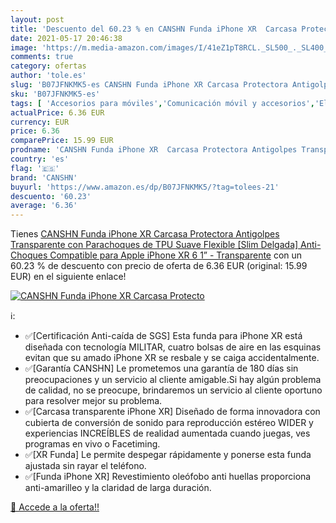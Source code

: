 ```yaml
---
layout: post
title: 'Descuento del 60.23 % en CANSHN Funda iPhone XR  Carcasa Protecto'
date: 2021-05-17 20:46:38
image: 'https://m.media-amazon.com/images/I/41eZ1pT8RCL._SL500_._SL400_.jpg'
comments: true
category: ofertas
author: 'tole.es'
slug: 'B07JFNKMK5-es CANSHN Funda iPhone XR Carcasa Protectora Antigolpes...'
sku: 'B07JFNKMK5-es'
tags: [ 'Accesorios para móviles','Comunicación móvil y accesorios','Electrónica','Fundas y carcasas para teléfonos móviles','Paquetes de fundas y carcasas para teléfonos móviles','apple','canshn','iphone', ]
actualPrice: 6.36 EUR
currency: EUR
price: 6.36
comparePrice: 15.99 EUR
prodname: 'CANSHN Funda iPhone XR  Carcasa Protectora Antigolpes Transparente con Parachoques de TPU Suave Flexible [Slim Delgada] Anti-Choques Compatible para Apple iPhone XR 6 1” - Transparente'
country: 'es'
flag: '🇪🇸'
brand: 'CANSHN'
buyurl: 'https://www.amazon.es/dp/B07JFNKMK5/?tag=tolees-21'
descuento: '60.23'
average: '6.36'
---
```


Tienes [CANSHN Funda iPhone XR  Carcasa Protectora Antigolpes Transparente con Parachoques de TPU Suave Flexible [Slim Delgada] Anti-Choques Compatible para Apple iPhone XR 6 1” - Transparente](https://www.amazon.es/dp/B07JFNKMK5/?tag=tolees-21) con un 60.23 % de descuento con precio de oferta de 6.36 EUR (original: 15.99 EUR) en el siguiente enlace!

[![CANSHN Funda iPhone XR  Carcasa Protecto](https://m.media-amazon.com/images/I/41eZ1pT8RCL._SL500_._SL400_.jpg)](https://www.amazon.es/dp/B07JFNKMK5/?tag=tolees-21)

ℹ️:

- ✅[Certificación Anti-caída de SGS] Esta funda para iPhone XR está diseñada con tecnología MILITAR, cuatro bolsas de aire en las esquinas evitan que su amado iPhone XR se resbale y se caiga accidentalmente.
- ✅[Garantía CANSHN] Le prometemos una garantía de 180 días sin preocupaciones y un servicio al cliente amigable.Si hay algún problema de calidad, no se preocupe, brindaremos un servicio al cliente oportuno para resolver mejor su problema.
- ✅[Carcasa transparente iPhone XR] Diseñado de forma innovadora con cubierta de conversión de sonido para reproducción estéreo WIDER y experiencias INCREÍBLES de realidad aumentada cuando juegas, ves programas en vivo o Facetiming.
- ✅[XR Funda] Le permite despegar rápidamente y ponerse esta funda ajustada sin rayar el teléfono.
- ✅[Funda iPhone XR] Revestimiento oleófobo anti huellas proporciona anti-amarilleo y la claridad de larga duración.

[🛒 Accede a la oferta!!](https://www.amazon.es/dp/B07JFNKMK5/?tag=tolees-21)
